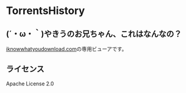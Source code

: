 # TorrentsHistory
## (´・ω・｀)やきうのお兄ちゃん、これはなんなの？
  [iknowwhatyoudownload.com](https://iknowwhatyoudownload.com)の専用ビューアです。
## ライセンス
  Apache License 2.0

